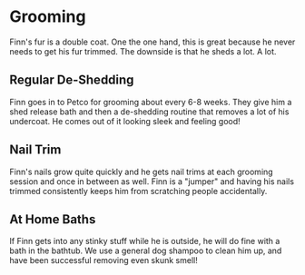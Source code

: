 # Grooming

Finn's fur is a double coat. One the one hand, this is great because he never needs to get his fur trimmed. The downside is that he sheds a lot. A lot.

## Regular De-Shedding

Finn goes in to Petco for grooming about every 6-8 weeks. They give him a shed release bath and then a de-shedding routine that removes a lot of his undercoat. He comes out of it looking sleek and feeling good!

## Nail Trim

Finn's nails grow quite quickly and he gets nail trims at each grooming session and once in between as well. Finn is a "jumper" and having his nails trimmed consistently keeps him from scratching people accidentally.

## At Home Baths

If Finn gets into any stinky stuff while he is outside, he will do fine with a bath in the bathtub. We use a general dog shampoo to clean him up, and have been successful removing even skunk smell!
